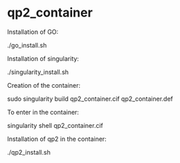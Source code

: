 # qp2_container  

Installation of GO:  

  ./go_install.sh  

Installation of singularity:  

  ./singularity_install.sh  

Creation of the container:  

  sudo singularity build qp2_container.cif qp2_container.def  

To enter in the container:  

  singularity shell qp2_container.cif  

Installation of qp2 in the container:  

  ./qp2_install.sh  



